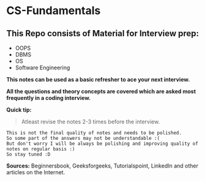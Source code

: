 # CS-Fundamentals

## This Repo consists of Material for Interview prep:

* OOPS
* DBMS
* OS
* Software Engineering

**This notes can be used as a basic refresher to ace your next interview.**

**All the questions and theory concepts are covered which are asked most frequently in a coding interview.**

**Quick tip:**

> Atleast revise the notes 2-3 times before the interview.

```
This is not the final quality of notes and needs to be polished.
So some part of the answers may not be understandable :(
But don't worry I will be always be polishing and improving quality of notes on regular basis :)
So stay tuned :D
```


**Sources:** Beginnersbook, Geeksforgeeks, Tutorialspoint, LinkedIn and other articles on the Internet.